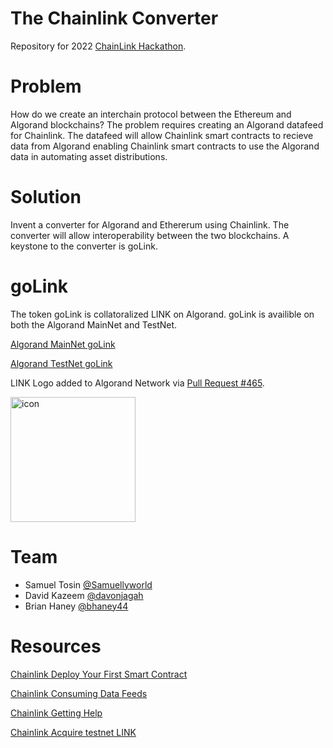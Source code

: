 # The Chainlink Converter
Repository for 2022 [ChainLink Hackathon](https://chain.link/hackathon).

# Problem
How do we create an interchain protocol between the Ethereum and Algorand blockchains? The problem requires creating an Algorand datafeed for Chainlink. The datafeed will allow Chainlink smart contracts to recieve data from Algorand enabling Chainlink smart contracts to use the Algorand data in automating asset distributions. 

# Solution
Invent a converter for Algorand and Ethererum using Chainlink. The converter will allow interoperability between the two blockchains. A keystone to the converter is goLink.

# goLink

The token goLink is collatoralized LINK on Algorand. goLink is availible on both the Algorand MainNet and TestNet.

[Algorand MainNet goLink](https://algoexplorer.io/asset/743260106)

[Algorand TestNet goLink](https://testnet.algoexplorer.io/asset/89483596)

LINK Logo added to Algorand Network via [Pull Request #465](https://github.com/tinymanorg/asa-list/pull/465).

<img width="200" alt="icon" src="https://user-images.githubusercontent.com/43055154/168509951-955fb454-a5e6-4aeb-aa69-97972b6f9b87.png">


# Team
- Samuel Tosin [@Samuellyworld](https://github.com/samuellyworld)
- David Kazeem [@davonjagah](https://github.com/davonjagah)
- Brian Haney [@bhaney44](https://github.com/bhaney44)


# Resources
[Chainlink Deploy Your First Smart Contract](https://docs.chain.link/docs/deploy-your-first-contract/)

[Chainlink Consuming Data Feeds](https://docs.chain.link/docs/consuming-data-feeds/)

[Chainlink Getting Help](https://docs.chain.link/docs/getting-help/)

[Chainlink Acquire testnet LINK](https://docs.chain.link/docs/acquire-link/)
